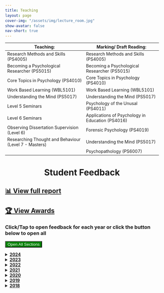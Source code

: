 ```yaml
---
title: Teaching
layout: page
cover-img: "/assets/img/lecture_room.jpg"
show-avatar: false
nav-short: true
---
```

<script src="{{ site.baseurl }}/assets/js/expandcollapse.js" type="text/javascript"></script>

| Teaching: | Marking/ Draft Reading: |
| ----------- | ----------- |
| Research Methods and Skills (PS4005) | Research Methods and Skills (PS4005)  |
| Becoming a Psychological Researcher (PS5015) | Becoming a Psychological Researcher (PS5015)  |
| Core Topics in Psychology (PS4010) | Core Topics in Psychology (PS4010) |
| Work Based Learning (WBL5101) | Work Based Learning (WBL5101)  |
| Understanding the Mind (PS5017) | Understanding the Mind (PS5017) |
| Level 5 Seminars | Psychology of the Unusal (PS4011) |
| Level 6 Seminars | Applications of Psychology in Education (PS4016) |
| Observing Dissertation Supervision (Level 6) | Forensic Psychology (PS4019)  |
| Researching Thought and Behaviour (Level 7 - Masters) | Understanding the Mind (PS5017) |
| | Psychopathology (PS6007)

<h1 id="student-feedback" style="text-align: center;"><strong>Student Feedback</strong></h1>  

## [:bar_chart: View full report](https://datastudio.google.com/reporting/2538d5c2-e58c-4652-9c30-3a66c5b61947)

## [:trophy: View Awards](/awards)  

### Click/Tap to open feedback for each year or click the button below to open all

<button id="btnExpandHideAllDetails" onclick="openAll()" style="color:white;background-color:green;">Open All Sections</button>

<details><summary><b><u>2024</u></b></summary>

<img src="https://github.com/b-kennedy0/b-kennedy0.github.io/blob/master/assets/img/avatar/studentav1.png?raw=true" alt="Male Avatar 1" width="100" height="100" style="float:right; border-width: 10px; margin-right: 20px; margin-left: 20px;"/>  
<div>Student Nomination for Teaching Award (2024) - Best Lecturer</div>
<blockquote>“In level 4 I struggled so much with research methods, I felt lost and had no idea what I was doing with statistics. In level 5 since having Brad I feel so confident in doing statistics and I actually understand why I’m doing what I’m doing. Brad has been so helpful and explained quantitative research so well and everyone in the class has been happy and well informed.”</blockquote>
<br>

<img src="https://github.com/b-kennedy0/b-kennedy0.github.io/blob/master/assets/img/avatar/studentavf1.png?raw=true" alt="Female Avatar 1" width="100" height="100" style="float:left; border-width: 10px; margin-right: 20px; margin-left: 20px;"/>  
<div>Student Nomination for Teaching Award (2024) - Best Lecturer</div>
<blockquote>“Brad has been my lab tutor for my first year of studying Psychology, and he has made a sometimes dull and tricky module like Research Methods engaging and interactive. He always is happy to answer any questions our lab class has and he has explained concepts that I didn’t understand in lectures very clearly and simply so that I feel more confident in them after leaving his class. Brad is also very approachable, friendly and funny, and all I have ever heard about Brad from my course mates is praise. I have really appreciated his demonstrations on how to carry out statistical tests on SPSS as this has helped my learning significantly, and his positive, uplifting demeanour has made presenting and doing assignments a less stressful experience. Brad is definitely the best lecturer I have had this year and I feel really lucky to have had him as my first year lab tutor.”  </blockquote>
<br>

<img src="https://github.com/b-kennedy0/b-kennedy0.github.io/blob/master/assets/img/avatar/studentav2.png?raw=true" alt="Male Avatar 2" width="100" height="100" style="float:right; border-width: 10px; margin-right: 20px; margin-left: 20px;"/>  
<div>Student Nomination for Teaching Award (2024) - Best Lecturer</div>
<blockquote>“1. Actually passionate about the subject 2. Really interesting engaging lecture 3. Really good feedback in terms of detail on assignment 4. Easy to book appointments with 5. Answers questions with a lot of depth. 6. Responds to emails quickly 7. I really hope he wins because he deserves it. 8. There are engaging and less engaging lectures, Brad lectures had the highest engagement in terms of people involved in group chats saying that the lecture was high quality. The first one about deception and ethics was especially well structured with the bathroom recording twist which led to people's engagement and interest in the topic even if the topic was relatively boring which is a really hard skill to have”  </blockquote>
<br>

<img src="https://github.com/b-kennedy0/b-kennedy0.github.io/blob/master/assets/img/avatar/female1.png?raw=true" alt="Female 1" width="100" height="100" style="float:left; border-width: 10px; margin-right: 20px; margin-left: 20px;"/>  
<div>Student Nomination for Teaching Award (2024) - Best Professional Mentor</div>
<blockquote>"I am honoured to nominate Brad for the prestigious title of the Best Professional Mentor. Brad's dedication and commitment to his role as a teacher and mentor have left an unforgettable mark on all of us, especially myself. His unwavering support, invaluable insights and generous investment of time have made a significant difference not only in my academics but in my personal life as well.  Brad exemplifies the qualities of an exceptional mentor by consistently meeting and exceeding the criteria set forth for this award. Brad constantly demonstrates his commitment to our well-being by providing invaluable personal and academic support. His door is always open and he has always welcomed me, along with my many queries and worries, with a warm smile and a listening ear. He is incredibly easy to approach and contact.  Brad goes above and beyond by not only offering support but also actively signposting us to appropriate departments and contacts. His proactive approach has ensured that I have been able to receive the assistance I needed. He has also followed up afterwards to ensure that I have received the support needed. As a newly diagnosed ADHD and ASD-er, my diagnosis would have been a major obstacle to my academics without Brad’s support.  Brad's understanding of the diverse and ever-changing needs of individual students is truly remarkable. He embraces inclusivity and diversity, adapting his approach to accommodate the unique circumstances of each student, something I can personally attest to. He empowers us to navigate certain challenges and seize opportunities, raising awareness of the myriad of possibilities available to us for skill development.  Moreover, Brad encourages us to participate in extracurricular activities, further showing his understanding of holistic importance and well-rounded education. His efforts to build strong relationships with us foster a sense of belonging and community, which creates a supportive environment where we can thrive.  In addition to all these qualities, Brad regularly checks in with us, ensuring that we are on track and addressing any concerns or obstacles we may face along the way.  This past year has been extremely tough for me, there have been points I have thought about giving up on my dream and my degree. But Brad has always been there to listen, support, and motivate me. Brad is a credit to our university and a shining example of a professional mentor, his support and guidance this year have been life-changing for me and I will always be incredibly grateful for everything Brad has given me this past academic year. So it is an absolute honour to be able to nominate him for this award."  </blockquote>
<br>

</details>

<details><summary><b><u>2023</u></b></summary>

<img src="https://github.com/b-kennedy0/b-kennedy0.github.io/blob/master/assets/img/avatar/male2.png?raw=true" alt="Male Avatar 2" width="100" height="100" style="float:left; border-width: 10px; margin-right: 20px; margin-left: 20px;"/>  
<div>Student End-of-Year Evaluation (2023)</div>
<blockquote>“Super clear about what we were expected to do and always willing to expand/simplify when we didn’t understand.”</blockquote>
<br>

<img src="https://github.com/b-kennedy0/b-kennedy0.github.io/blob/master/assets/img/avatar/female5.png?raw=true" alt="Female Avatar 5" width="100" height="100" style="float:right; border-width: 10px; margin-right: 20px; margin-left: 20px;"/>  
<div>Student End-of-Year Evaluation (2023)</div>
<blockquote>“Brad explained everything very well and listened to any questions people had, no matter how silly they may have sounded. It was refreshing to see someone really eager to help and clearly knowledgeable with their subject, as well as making tough topics much easier with his teaching style and general contagious cheerful mood!” </blockquote>
<br>

<img src="https://github.com/b-kennedy0/b-kennedy0.github.io/blob/master/assets/img/avatar/female6.png?raw=true" alt="Female Avatar 6" width="100" height="100" style="float:left; border-width: 10px; margin-right: 20px; margin-left: 20px;"/>  
<div>Student End-of-Year Evaluation (2023)</div>
<blockquote>“Seeing how Brad helps all of us and is very kind. Brad made me feel quite comfortable. I never felt that he was being judgmental. He is full of positive vibes!” </blockquote>
<br>

<img src="https://github.com/b-kennedy0/b-kennedy0.github.io/blob/master/assets/img/avatar/male3.png?raw=true" alt="Male 3" width="100" height="100" style="float:right; border-width: 10px; margin-right: 20px; margin-left: 20px;"/>  
<div>Student End-of-Year Evaluation (2023)</div>
<blockquote>"MARKING - The feedback was always clear so the improvements that needed to be made were always clear and actually helpful/informative"  </blockquote>
<br>

</details>

<details><summary><b><u>2022</u></b></summary>

<img src="https://github.com/b-kennedy0/b-kennedy0.github.io/blob/master/assets/img/avatar/female1.png?raw=true" alt="Female 1" width="100" height="100" style="float:left; border-width: 10px; margin-right: 20px; margin-left: 20px;"/>  
<div>Student Nomination for Teaching Award (2022)</div>
<blockquote>"This lecturer is very helpful and understanding. He always makes his lectures fun and his personality makes it fun too and allows you to feel comfortable in lecture and ask any questions. It makes you want to learn the material and never miss a lecture."</blockquote>
<br>
<img src="https://github.com/b-kennedy0/b-kennedy0.github.io/blob/master/assets/img/avatar/male1.png?raw=true" alt="Male 1" width="120" height="120" style="float:right; border-width: 10px; margin-right: 20px; margin-left: 20px;"/>  
<div>Student Nomination for Teaching Award (2022)</div> 
<blockquote>"He gives all the students time and explains things really well."</blockquote>
<br>
<img src="https://github.com/b-kennedy0/b-kennedy0.github.io/blob/master/assets/img/avatar/female2.png?raw=true" alt="Female 2" width="100" height="100" style="float:left; border-width: 10px; margin-right: 20px; margin-left: 20px;"/>  
<div>Student Nomination for Teaching Award (2022)</div>
<blockquote>"He’s the main reason I love going to my Research Methods lectures, because of him I'm considering going into research psychology."</blockquote>
<br>

<img src="https://github.com/b-kennedy0/b-kennedy0.github.io/blob/master/assets/img/avatar/studentavf3.png?raw=true" alt="Female Avatar 3" width="100" height="100" style="float:right; border-width: 10px; margin-right: 20px; margin-left: 20px;"/>  
<div>Student End-of-Year Evaluation (2022)</div>
<blockquote>"I’ve been taught by Brad since my first year in undergrad, and he has always without fail managed to teach and explain very thoroughly, clearly and patiently. He always has the time of the day for you whether that’s in class or after class. I truly do not think I would’ve got as good as a grade during my undergraduate years without Brads guidance, and that still holds true during postgrad."  </blockquote>
<br>

<img src="https://github.com/b-kennedy0/b-kennedy0.github.io/blob/master/assets/img/avatar/studentavf2.png?raw=true" alt="Female Avatar 2" width="100" height="100" style="float:left; border-width: 10px; margin-right: 20px; margin-left: 20px;"/>  
<div>Student End-of-Year Evaluation (2022)</div>
<blockquote>"Brad's sense of humour. The way he carries out his lectures, it makes you feel involved and excited to learn. When I came to uni I don't know what I expected, maybe a large lecture room with the lecturers being distant and not really stopping to check if everyone has understood everything and that we as students needed to keep up. Some of that is true, but at the same time Brad, for example, is really helpful and supportive. I feel excited for my lectures when I know Brad will be carrying them out."</blockquote>
<br>

<img src="https://github.com/b-kennedy0/b-kennedy0.github.io/blob/master/assets/img/avatar/studentav2.png?raw=true" alt="Male Avatar 2" width="100" height="100" style="float:right; border-width: 10px; margin-right: 20px; margin-left: 20px;"/>  
<div>Student End-of-Year Evaluation (2022)</div>
<blockquote>"Brad was extremely positive and knowledgeable. It was an open and friendly environment, where we could all learn and share together. It was easy to express if we were unsure of anything and that are questions would be answered and our minds put at ease."</blockquote>
<br>
</details>

<details><summary><b><u>2021</u></b></summary>

<img src="https://github.com/b-kennedy0/b-kennedy0.github.io/blob/master/assets/img/avatar/male2.png?raw=true" alt="Male Avatar 2" width="100" height="100" style="float:left; border-width: 10px; margin-right: 20px; margin-left: 20px;"/>  
<div>Student Nomination for Teaching Award (2021)</div>
<blockquote>“Brad this year has been an amazing lecturer both in person and online. His style of teaching and personality has really helped my learning this year especially with the difficulty of people not participating in class as much as I would expect. Despite this difficulty, Brad keeps the seminar interesting, engaging and fun which has helped me remember 'golden nuggets' of information with ease that he provides in interesting ways. He lets his passion shine through so there is never a dull moment. I thoroughly enjoy every lecture.”</blockquote>
<br>

<img src="https://github.com/b-kennedy0/b-kennedy0.github.io/blob/master/assets/img/avatar/female5.png?raw=true" alt="Female Avatar 5" width="100" height="100" style="float:right; border-width: 10px; margin-right: 20px; margin-left: 20px;"/>  
<div>Student Nomination for Teaching Award (2021)</div>
<blockquote>“Brad is an outstanding lecturer and always did his best to make sure everyone felt included and participated. He carried us through the lecturers at a perfect pace and was always welcoming and friendly. He is great. 11/10” </blockquote>
<br>

<img src="https://github.com/b-kennedy0/b-kennedy0.github.io/blob/master/assets/img/avatar/female6.png?raw=true" alt="Female Avatar 6" width="100" height="100" style="float:left; border-width: 10px; margin-right: 20px; margin-left: 20px;"/>  
<div>Student Nomination for Teaching Award (2021)</div>
<blockquote>“He creates a warm and friendly atmosphere for every seminar or online lecture, he’s very easy to talk to and gives great advice about the teaching material. If anyone is struggling he makes sure that they understand by the time the lecture is up. I also quite like research methods now because i now understand it thanks to Brad.” </blockquote>
<br>

<img src="https://github.com/b-kennedy0/b-kennedy0.github.io/blob/master/assets/img/avatar/male3.png?raw=true" alt="Male 3" width="100" height="100" style="float:right; border-width: 10px; margin-right: 20px; margin-left: 20px;"/>  
<div>Student Nomination for Teaching Award (2021)</div>
<blockquote>"[...] he’s a very supportive and helpful lecturer."  </blockquote>
<br>

<img src="https://github.com/b-kennedy0/b-kennedy0.github.io/blob/master/assets/img/avatar/female7.png?raw=true" alt="Female 7" width="100" height="100" style="float:left; border-width: 10px; margin-right: 20px; margin-left: 20px;"/>  
<div>Student Nomination for Teaching Award (2021)</div>
<blockquote>"Ever since starting in September, he has made everyone feel so welcome and created a positive and inspiring environment in every lab class and seminar. He is funny and friendly but also he is really good at explaining things and getting students involved in seminars. When I’ve emailed or asked questions I’ve gotten everything I needed to know from his responses. Before coming I liked psychology but now I love it more as his lectures have helped me realise how much I enjoy studying it. Overall made my first year enjoyable!"  </blockquote>
<br>
</details>

<details><summary><b><u>2020</u></b></summary>

<img src="https://github.com/b-kennedy0/b-kennedy0.github.io/blob/master/assets/img/avatar/studentav1.png?raw=true" alt="Male Avatar 1" width="100" height="100" style="float:right; border-width: 10px; margin-right: 20px; margin-left: 20px;"/>  
<div>Student Nomination for Teaching Award (2020)</div>
<blockquote>“Brad is an amazing lecturer, providing quality lectures and having so much time to support students. Brad never finds anything too much and will help students as best as he can applying his experience to ours. Brad also tries to recognise us all around campus, never not smiling or saying hi. Such an inspiration.”</blockquote>
<br>

<img src="https://github.com/b-kennedy0/b-kennedy0.github.io/blob/master/assets/img/avatar/studentavf1.png?raw=true" alt="Female Avatar 1" width="100" height="100" style="float:left; border-width: 10px; margin-right: 20px; margin-left: 20px;"/>  
<div>Student Nomination for Teaching Award (2020)</div>
<blockquote>“For someone who teaches Research Methods - a topic that is really hard to wrap my head around, he does a brilliant job at making it fun and relatable. He also is patient and sacrifices time to help us to understand.”  </blockquote>
<br>

<img src="https://github.com/b-kennedy0/b-kennedy0.github.io/blob/master/assets/img/avatar/studentav2.png?raw=true" alt="Male Avatar 2" width="100" height="100" style="float:right; border-width: 10px; margin-right: 20px; margin-left: 20px;"/>  
<div>Student Nomination for Teaching Award (2020)</div>
<blockquote>“Brad is always so helpful and friendly, he’s so understanding if you have an issue and will always go above and beyond to help!”  </blockquote>
<br>

<img src="https://github.com/b-kennedy0/b-kennedy0.github.io/blob/master/assets/img/avatar/female1.png?raw=true" alt="Female 1" width="100" height="100" style="float:left; border-width: 10px; margin-right: 20px; margin-left: 20px;"/>  
<div>Student mid-year Evaluation (2020)</div>
<blockquote>"Brad is a great lab tutor."  </blockquote>
<br>

<img src="https://github.com/b-kennedy0/b-kennedy0.github.io/blob/master/assets/img/avatar/male1.png?raw=true" alt="Male 1" width="120" height="120" style="float:right; border-width: 10px; margin-right: 20px; margin-left: 20px;"/>  
<div>Student mid-year Evaluation (2020)</div>
<blockquote>"I have a fantastic lab tutor in Brad who has been understanding of my concerns and made me aware he is there to help either in lab or in a one on one meeting."  </blockquote>
<br>

<img src="https://github.com/b-kennedy0/b-kennedy0.github.io/blob/master/assets/img/avatar/female2.png?raw=true" alt="Female 2" width="100" height="100" style="float:left; border-width: 10px; margin-right: 20px; margin-left: 20px;"/>  
<div>Student mid-year Evaluation (2020)</div>
<blockquote>"[My] lab tutor - Brad - explains things well when I don't understand the subject"</blockquote>
<br>
</details>

<details><summary><b><u>2019</u></b></summary>

<img src="https://github.com/b-kennedy0/b-kennedy0.github.io/blob/master/assets/img/avatar/studentav1.png?raw=true" alt="Male Avatar 1" width="100" height="100" style="float:right; border-width: 10px; margin-right: 20px; margin-left: 20px;"/>  
<div>Student Nomination for Teaching Award (2019)</div>
<blockquote>"I enjoy coming to his lab class, he is very passionate about his work and cares a lot about our work and our understanding of the topic, he is overall just an amazing teacher and truly inspirational. He has taught me a lot about new ways to learn without it being boring as he engages with his students and is always up for a laugh."  </blockquote>
<br>

<img src="https://github.com/b-kennedy0/b-kennedy0.github.io/blob/master/assets/img/avatar/studentavf1.png?raw=true" alt="Female Avatar 1" width="100" height="100" style="float:left; border-width: 10px; margin-right: 20px; margin-left: 20px;"/>  
<div>Student Nomination for Teaching Award (2019)</div>
<blockquote>"He is so helpful and patient when teaching us all in lab classes, he has been so supportive in providing us help when we need it and explaining things thoroughly but in a way we all understand. I have been able to explain more thoroughly to some of my friends who found it hard to understand some things on SPSS and etc. because of the understanding he has given us. His lab classes are always informative as well as being fun/funny which engages us. His teaching has inspired me and aided me to get the firsts I have done."</blockquote>
<br>

<img src="https://github.com/b-kennedy0/b-kennedy0.github.io/blob/master/assets/img/avatar/studentavf2.png?raw=true" alt="Female Avatar 2" width="100" height="100" style="float:right; border-width: 10px; margin-right: 20px; margin-left: 20px;"/>  
<div>Student Nomination for Teaching Award (2019)</div>
<blockquote>"He has been a supportive tutor throughout our first year, leading engaging lab classes and offering academic support throughout the year. He has always had time to support our assignments and provide feedback to ensure we develop. His classes are informative and fun. I think he has really aided my first year and allowed me to get the grades I have (all being 1sts due to my coherent understanding) as he has taught us content and showed us how to apply things appropriately."</blockquote>
<br>

<img src="https://github.com/b-kennedy0/b-kennedy0.github.io/blob/master/assets/img/avatar/studentavf3.png?raw=true" alt="Female Avatar 3" width="100" height="100" style="float:left; border-width: 10px; margin-right: 20px; margin-left: 20px;"/>  
<div>Student End-of-Year Evaluation (2019)</div>
<blockquote>"I found the labs to be very useful in gaining an understanding of what was expected of me in the assessments. Without the lab class I feel I would have really struggled to gain the level of understanding I have. My lab tutor was incredibly understanding of my needs and willing to provide support as and when required."  </blockquote>
<br>

<img src="https://github.com/b-kennedy0/b-kennedy0.github.io/blob/master/assets/img/avatar/studentavf2.png?raw=true" alt="Female Avatar 2" width="100" height="100" style="float:right; border-width: 10px; margin-right: 20px; margin-left: 20px;"/>  
<div>Student mid-year Evaluation (2019)</div>
<blockquote>"Brad is very helpful in lab class, he explains things well and gives constructive feedback."</blockquote>
<br>

<img src="https://github.com/b-kennedy0/b-kennedy0.github.io/blob/master/assets/img/avatar/studentav2.png?raw=true" alt="Male Avatar 2" width="100" height="100" style="float:left; border-width: 10px; margin-right: 20px; margin-left: 20px;"/>  
<div>Student mid-year Evaluation (2019)</div>
<blockquote>"Brad is amazing! Really helps with things you don’t understand fully and takes the time to teach them you. He talks through demos etc. Such as working on spss thoroughly and that finds me showing friends in other lab classes showing them what to do."</blockquote>
<br>
</details>

<details><summary><b><u>2018</u></b></summary> 

<img src="https://github.com/b-kennedy0/b-kennedy0.github.io/blob/master/assets/img/avatar/studentav1.png?raw=true" alt="Male Avatar 1" width="100" height="100" style="float:right; border-width: 10px; margin-right: 20px; margin-left: 20px;"/>  
<div>Student Nomination for Teaching Award (2018)</div>
<blockquote>"Brad has been an inspiration to all students in his lab classes. He goes beyond to help everyone and makes sure we all understand. He is always there if you need help in your statistics."  </blockquote>
<br>

<img src="https://github.com/b-kennedy0/b-kennedy0.github.io/blob/master/assets/img/avatar/studentavf1.png?raw=true" alt="Female Avatar 1" width="100" height="100" style="float:left; border-width: 10px; margin-right: 20px; margin-left: 20px;"/>  
<div>Student Nomination for Teaching Award (2018)</div>
<blockquote>"Every lab class Brad is completely full of happiness and I can't help but enjoy his sessions. He doesn't speak down to you and proper sees you as a friend it feels."</blockquote>
<br>
</details>
